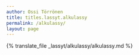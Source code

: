 ```yaml
---
author: Ossi Törrönen
title: titles.lassyt.alkulassy
permalink: /alkulassy/
layout: page
---
```

{% translate_file _lassyt/alkulassy/alkulassy.md %}